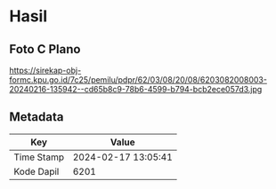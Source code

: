 # Hasil

## Foto C Plano

https://sirekap-obj-formc.kpu.go.id/7c25/pemilu/pdpr/62/03/08/20/08/6203082008003-20240216-135942--cd65b8c9-78b6-4599-b794-bcb2ece057d3.jpg


## Metadata

| Key        | Value               |
| ---------- | ------------------- |
| Time Stamp | 2024-02-17 13:05:41 |
| Kode Dapil | 6201                |



